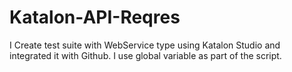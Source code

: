 # Katalon-API-Reqres
I Create test suite with WebService type using Katalon Studio and integrated it with Github. I use global variable as part of the script.
